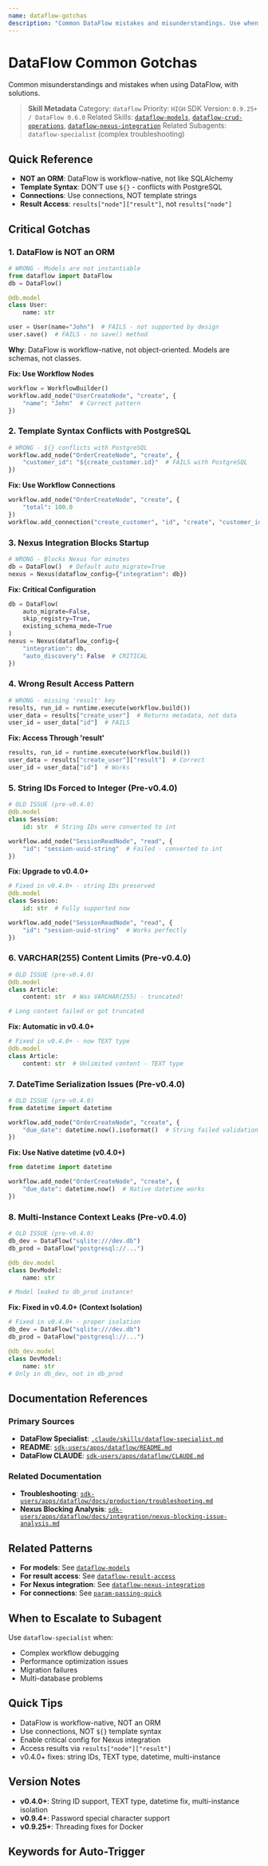 ```yaml
---
name: dataflow-gotchas
description: "Common DataFlow mistakes and misunderstandings. Use when DataFlow issues, gotchas, common mistakes DataFlow, troubleshooting DataFlow, or DataFlow problems."
---
```


# DataFlow Common Gotchas

Common misunderstandings and mistakes when using DataFlow, with solutions.

> **Skill Metadata**
> Category: `dataflow`
> Priority: `HIGH`
> SDK Version: `0.9.25+ / DataFlow 0.6.0`
> Related Skills: [`dataflow-models`](#), [`dataflow-crud-operations`](#), [`dataflow-nexus-integration`](#)
> Related Subagents: `dataflow-specialist` (complex troubleshooting)

## Quick Reference

- **NOT an ORM**: DataFlow is workflow-native, not like SQLAlchemy
- **Template Syntax**: DON'T use `${}` - conflicts with PostgreSQL
- **Connections**: Use connections, NOT template strings
- **Result Access**: `results["node"]["result"]`, not `results["node"]`

## Critical Gotchas

### 1. DataFlow is NOT an ORM

```python
# WRONG - Models are not instantiable
from dataflow import DataFlow
db = DataFlow()

@db.model
class User:
    name: str

user = User(name="John")  # FAILS - not supported by design
user.save()  # FAILS - no save() method
```

**Why**: DataFlow is workflow-native, not object-oriented. Models are schemas, not classes.

**Fix: Use Workflow Nodes**
```python
workflow = WorkflowBuilder()
workflow.add_node("UserCreateNode", "create", {
    "name": "John"  # Correct pattern
})
```

### 2. Template Syntax Conflicts with PostgreSQL

```python
# WRONG - ${} conflicts with PostgreSQL
workflow.add_node("OrderCreateNode", "create", {
    "customer_id": "${create_customer.id}"  # FAILS with PostgreSQL
})
```

**Fix: Use Workflow Connections**
```python
workflow.add_node("OrderCreateNode", "create", {
    "total": 100.0
})
workflow.add_connection("create_customer", "id", "create", "customer_id")
```

### 3. Nexus Integration Blocks Startup

```python
# WRONG - Blocks Nexus for minutes
db = DataFlow()  # Default auto_migrate=True
nexus = Nexus(dataflow_config={"integration": db})
```

**Fix: Critical Configuration**
```python
db = DataFlow(
    auto_migrate=False,
    skip_registry=True,
    existing_schema_mode=True
)
nexus = Nexus(dataflow_config={
    "integration": db,
    "auto_discovery": False  # CRITICAL
})
```

### 4. Wrong Result Access Pattern

```python
# WRONG - missing 'result' key
results, run_id = runtime.execute(workflow.build())
user_data = results["create_user"]  # Returns metadata, not data
user_id = user_data["id"]  # FAILS
```

**Fix: Access Through 'result'**
```python
results, run_id = runtime.execute(workflow.build())
user_data = results["create_user"]["result"]  # Correct
user_id = user_data["id"]  # Works
```

### 5. String IDs Forced to Integer (Pre-v0.4.0)

```python
# OLD ISSUE (pre-v0.4.0)
@db.model
class Session:
    id: str  # String IDs were converted to int

workflow.add_node("SessionReadNode", "read", {
    "id": "session-uuid-string"  # Failed - converted to int
})
```

**Fix: Upgrade to v0.4.0+**
```python
# Fixed in v0.4.0+ - string IDs preserved
@db.model
class Session:
    id: str  # Fully supported now

workflow.add_node("SessionReadNode", "read", {
    "id": "session-uuid-string"  # Works perfectly
})
```

### 6. VARCHAR(255) Content Limits (Pre-v0.4.0)

```python
# OLD ISSUE (pre-v0.4.0)
@db.model
class Article:
    content: str  # Was VARCHAR(255) - truncated!

# Long content failed or got truncated
```

**Fix: Automatic in v0.4.0+**
```python
# Fixed in v0.4.0+ - now TEXT type
@db.model
class Article:
    content: str  # Unlimited content - TEXT type
```

### 7. DateTime Serialization Issues (Pre-v0.4.0)

```python
# OLD ISSUE (pre-v0.4.0)
from datetime import datetime

workflow.add_node("OrderCreateNode", "create", {
    "due_date": datetime.now().isoformat()  # String failed validation
})
```

**Fix: Use Native datetime (v0.4.0+)**
```python
from datetime import datetime

workflow.add_node("OrderCreateNode", "create", {
    "due_date": datetime.now()  # Native datetime works
})
```

### 8. Multi-Instance Context Leaks (Pre-v0.4.0)

```python
# OLD ISSUE (pre-v0.4.0)
db_dev = DataFlow("sqlite:///dev.db")
db_prod = DataFlow("postgresql://...")

@db_dev.model
class DevModel:
    name: str

# Model leaked to db_prod instance!
```

**Fix: Fixed in v0.4.0+ (Context Isolation)**
```python
# Fixed in v0.4.0+ - proper isolation
db_dev = DataFlow("sqlite:///dev.db")
db_prod = DataFlow("postgresql://...")

@db_dev.model
class DevModel:
    name: str
# Only in db_dev, not in db_prod
```

## Documentation References

### Primary Sources
- **DataFlow Specialist**: [`.claude/skills/dataflow-specialist.md`](../../dataflow-specialist.md#L28-L72)
- **README**: [`sdk-users/apps/dataflow/README.md`](../../../../sdk-users/apps/dataflow/README.md)
- **DataFlow CLAUDE**: [`sdk-users/apps/dataflow/CLAUDE.md`](../../../../sdk-users/apps/dataflow/CLAUDE.md)

### Related Documentation
- **Troubleshooting**: [`sdk-users/apps/dataflow/docs/production/troubleshooting.md`](../../../../sdk-users/apps/dataflow/docs/production/troubleshooting.md)
- **Nexus Blocking Analysis**: [`sdk-users/apps/dataflow/docs/integration/nexus-blocking-issue-analysis.md`](../../../../sdk-users/apps/dataflow/docs/integration/nexus-blocking-issue-analysis.md)

## Related Patterns

- **For models**: See [`dataflow-models`](#)
- **For result access**: See [`dataflow-result-access`](#)
- **For Nexus integration**: See [`dataflow-nexus-integration`](#)
- **For connections**: See [`param-passing-quick`](#)

## When to Escalate to Subagent

Use `dataflow-specialist` when:
- Complex workflow debugging
- Performance optimization issues
- Migration failures
- Multi-database problems

## Quick Tips

- DataFlow is workflow-native, NOT an ORM
- Use connections, NOT `${}` template syntax
- Enable critical config for Nexus integration
- Access results via `results["node"]["result"]`
- v0.4.0+ fixes: string IDs, TEXT type, datetime, multi-instance

## Version Notes

- **v0.4.0+**: String ID support, TEXT type, datetime fix, multi-instance isolation
- **v0.9.4+**: Password special character support
- **v0.9.25+**: Threading fixes for Docker

## Keywords for Auto-Trigger

<!-- Trigger Keywords: DataFlow issues, gotchas, common mistakes DataFlow, troubleshooting DataFlow, DataFlow problems, DataFlow errors, not working, DataFlow bugs -->
